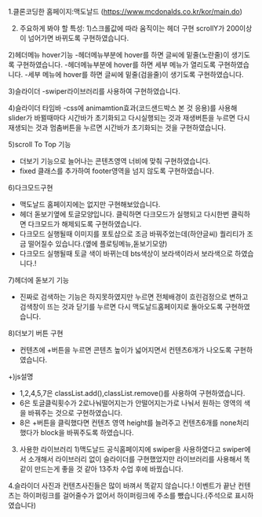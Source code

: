 1.클론코딩한 홈페이지:맥도날드 (https://www.mcdonalds.co.kr/kor/main.do)

2. 주요하게 봐야 할 특성:
1)스크롤값에 따라 움직이는 헤더 구현 
scrollY가 200이상이 넘어가면 바뀌도록 구현하였습니다.

2)헤더메뉴 hover기능
-헤더메뉴부분에 hover를 하면 글씨에 밑줄(노란줄)이 생기도록 구현하였습니다.
-헤더메뉴부분에 hover를 하면 세부 메뉴가 열리도록 구현하였습니다.
-세부 메뉴에 hover를 하면 글씨에 밑줄(검을줄)이 생기도록 구현하였습니다.

3)슬라이더
-swiper라이브러리를 사용하여 구현하였습니다.

4)슬라이더 타임바
-css에 animamtion효과(코드샌드박스 본 것 응용)를 사용해 slider가 바뀔때마다 시간바가 초기화되고 다시실행되는 것과
재생버튼을 누르면 다시 재생되는 것과 멈춤버튼을 누르면 시간바가 초기화되는 것을 구현하였습니다.


5)scroll To Top 기능 
- 더보기 기능으로 늘어나는 콘텐츠영역 너비에 맞춰 구현하였습니다.
- fixed 클래스를 추가하여 footer영역을 넘지 않도록 구현하였습니다.

6)다크모드구현
- 맥도날드 홈페이지에는 없지만 구현해보았습니다.
- 헤더 돋보기옆에 토글모양입니다. 클릭하면 다크모드가 실행되고 다시한번 클릭하면 다크모드가 해제되도록 구현하였습니다.
- 다크모드 실행될때 이미지를 포토샵으로 조금 바꿔주었는데(하얀글씨) 퀄리티가 조금 떨어질수 있습니다.(옆에 플로팅메뉴,돋보기모양)
- 다크모드 실행될때 토글 색이 바뀌는데 bts색상이 보라색이라서 보라색으로 하였습니다.!

7)헤더에 돋보기 기능
- 진짜로 검색하는 기능은 하지못하였지만 누르면 전체배경이 흐린검정으로 변하고 검색창이 뜨는 것과 닫기를 누르면 다시 맥도날드홈페이지로 돌아오도록 구현하였습니다.

8)더보기 버튼 구현
- 컨텐츠에 +버튼을 누르면 콘텐츠 높이가 넓어지면서 컨텐츠6개가 나오도록 구현하였습니다.

+)js설명
- 1,2,4,5,7은 classList.add(),classList.remove()를 사용하여 구현하였습니다.
- 6은 토글클릭횟수가 2로나눠떨어지는가 안떨어지는가로 나눠서 원하는 영역의 색을 바꿔주는 것으로 구현하였습니다.
- 8은 +버튼을 클릭했다면 컨텐츠 영역 height를 늘려주고 컨텐츠6개를 none처리 했다가 block을 바꿔주도록 하였습니다.

3. 사용한 라이브러리
1)맥도날드 공식홈페이지에 swiper을 사용하였다고 swiper에서 소개해서 라이브러리 없이 슬라이더를 구현했었지만
라이브러리를 사용해서 똑같이 만드는게 좋을 것 같아 13주차 수업 후에 바꿨습니다.

4.슬라이더 사진과 컨텐츠사진들은 많이 바껴서 똑같지 않습니다.! 
이벤트가 끝난 컨텐츠는 하이퍼링크를 걸어줄수가 없어서 하이퍼링크에 주소를 뺐습니다.(주석으로 표시하였습니다)
